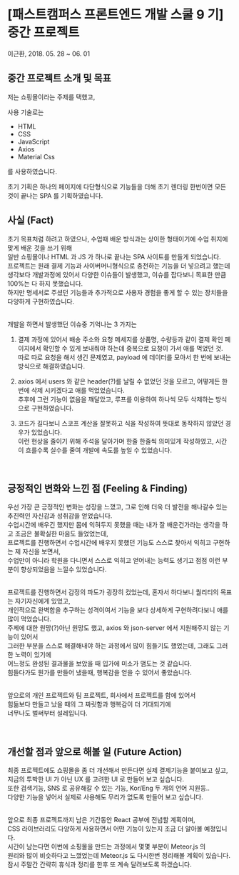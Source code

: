 # [패스트캠퍼스 프론트엔드 개발 스쿨 9 기] 중간 프로젝트

이근환, 2018. 05. 28 ~ 06. 01

## 중간 프로젝트 소개 및 목표

저는 쇼핑몰이라는 주제를 택했고,<br>

사용 기술로는<br>

* HTML
* CSS
* JavaScript
* Axios
* Material Css

를 사용하였습니다.<br>

초기 기획은 하나의 페이지에 다단형식으로 기능들을 더해 초기 렌더링 한번이면 모든 것이 끝나는 SPA 를 기획하였습니다.<br>

## 사실 (Fact)

초기 목표처럼 하려고 하였으나, 수업때 배운 방식과는 상이한 형태이기에 수업 취지에 맞게 배운 것을 쓰기 위해<br>
일반 쇼핑몰이나 HTML 과 JS 가 하나로 끝나는 SPA 사이트를 만들게 되었습니다.<br>
프로젝트는 원래 결제 기능과 사이버머니형식으로 충전하는 기능을 더 넣으려고 했는데<br>
생각보다 개발과정에 있어서 다양한 이슈들이 발생했고, 이슈를 잡다보니 목표한 만큼 100%는 다 하지 못했습니다.<br>
하지만 명세서로 주셨던 기능들과 추가적으로 사용자 경험을 좋게 할 수 있는 장치들을 다양하게 구현하였습니다.<br>
<br>

개발을 하면서 발생했던 이슈중 기억나는 3 가지는<br>

1.  결제 과정에 있어서 배송 주소와 요청 메세지를 상품명, 수량등과 같이 결제 확인 페이지에서 확인할 수 있게 보내줘야 하는데 중복으로 요청이 가서 애를 먹었던 것.<br>
    따로 따로 요청을 해서 생긴 문제였고, payload 에 데이터를 모아서 한 번에 보내는 방식으로 해결하였습니다.<br>

2.  axios 에서 users 와 같은 header(?)를 날릴 수 없었던 것을 모르고, 어떻게든 한번에 삭제 시키겠다고 애를 먹었었습니다.<br>
    추후에 그런 기능이 없음을 꺠달았고, 루프를 이용하여 하나씩 모두 삭제하는 방식으로 구현하였습니다.<br>

3.  코드가 길다보니 스코프 계산을 잘못하고 식을 작성하여 뜻대로 동작하지 않았던 경우가 있었습니다.<br>
    이런 현상을 줄이기 위해 주석을 달아가며 한줄 한줄씩 의미있게 작성하였고, 시간이 흐를수록 실수를 줄여 개발에 속도를 높일 수 있었습니다.<br>

<br>

## 긍정적인 변화와 느낀 점 (Feeling & Finding)

우선 가장 큰 긍정적인 변화는 성장을 느꼈고, 그로 인해 더욱 더 발전을 해나갈수 있는 추진력인 자신감과 성취감을 얻었습니다.<br>
수업시간에 배우긴 했지만 몸에 익혀두지 못했을 때는 내가 잘 배운건가라는 생각을 하고 조금은 불확실한 마음도 들었었는데,<br>
프로젝트를 진행하면서 수업시간에 배우지 못했던 기능도 스스로 찾아서 익히고 구현하는 제 자신을 보면서,<br>
수업만이 아니라 학원을 다니면서 스스로 익히고 얻어내는 능력도 생기고 점점 이런 부분이 향상되었음을 느낄수 있었습니다.<br>
<br>

프로젝트를 진행하면서 감정의 파도가 굉장히 컸었는데, 혼자서 하다보니 퀄리티의 목표는 자기자신에게 있었고,<br>
개인적으로 완벽함을 추구하는 성격이여서 기능을 보다 상세하게 구현하려다보니 애를 많이 먹었습니다.<br>
주제에 대한 원망(?)아닌 원망도 했고, axios 와 json-server 에서 지원해주지 않는 기능이 있어서<br>
그러한 부분을 스스로 해결해내야 하는 과정에서 많이 힘들기도 했었는데, 그래도 그러한 노력이 있기에<br>
어느정도 완성된 결과물을 보았을 때 입가에 미소가 맴도는 것 같습니다.<br>
힘들다가도 뭔가를 만들어 냈을때, 행복감을 얻을 수 있어서 좋았습니다.<br>
<br>

앞으로의 개인 프로젝트와 팀 프로젝트, 회사에서 프로젝트를 함에 있어서<br>
힘듦보다 만들고 났을 때의 그 짜릿함과 행복감이 더 기대되기에<br>
너무나도 벌써부터 설레입니다.<br>

<br>

## 개선할 점과 앞으로 해볼 일 (Future Action)

최종 프로젝트에도 쇼핑몰을 좀 더 개선해서 만든다면 실제 결제기능을 붙여보고 싶고,<br>
지금의 투박한 UI 가 아닌 UX 를 고려한 UI 로 만들어 보고 싶습니다.<br>
또한 검색기능, SNS 로 공유해갈 수 있는 기능, Kor/Eng 두 개의 언어 지원등..<br>
다양한 기능을 넣어서 실제로 사용해도 무리가 없도록 만들어 보고 싶습니다.<br>
<br>

앞으로 최종 프로젝트까지 남은 기간동안 React 공부에 전념할 계획이며,<br>
CSS 라이브러리도 다양하게 사용하면서 어떤 기능이 있는지 조금 더 알아볼 예정입니다.<br>
시간이 남는다면 이번에 쇼핑몰을 만드는 과정에서 몇몇 부분이 Meteor.js 의<br>
원리와 많이 비슷하다고 느꼈었는데 Meteor.js 도 다시한번 정리해볼 계획이 있습니다.<br>
잠시 주말간 간략히 휴식과 정리를 한후 또 계속 달려보도록 하겠습니다.<br>

<br>
